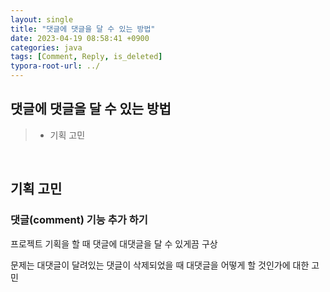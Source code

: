 ```yaml
---
layout: single
title: "댓글에 댓글을 달 수 있는 방법"
date: 2023-04-19 08:58:41 +0900
categories: java
tags: [Comment, Reply, is_deleted]
typora-root-url: ../
---
```


## 댓글에 댓글을 달 수 있는 방법
> - 기획 고민

<br>

## 기획 고민

### 댓글(comment) 기능 추가 하기

프로젝트 기획을 할 때 댓글에 대댓글을 달 수 있게끔 구상

문제는 대댓글이 달려있는 댓글이 삭제되었을 때 대댓글을 어떻게 할 것인가에 대한 고민

<br>

## 


<br>
